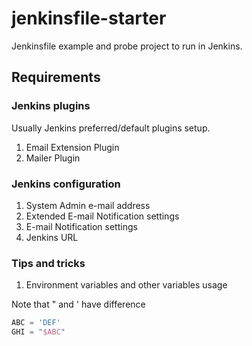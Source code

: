 # jenkinsfile-starter
Jenkinsfile example and probe project to run in Jenkins.

## Requirements

### Jenkins plugins

Usually Jenkins preferred/default plugins setup.

1. Email Extension Plugin
2. Mailer Plugin

### Jenkins configuration

1. System Admin e-mail address 
2. Extended E-mail Notification settings
3. E-mail Notification settings
4. Jenkins URL

### Tips and tricks

1. Environment variables and other variables usage

Note that " and ' have difference

``` groovy
ABC = 'DEF'
GHI = "$ABC"
```
